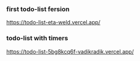 ### first todo-list fersion
https://todo-list-eta-weld.vercel.app/
### todo-list with timers
https://todo-list-5bg8kcq6f-vadikradik.vercel.app/
